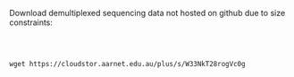 
Download demultiplexed sequencing data not hosted on github due to size constraints:

<p>&nbsp;</p>

```{r }

wget https://cloudstor.aarnet.edu.au/plus/s/W33NkT28rogVc0g

```

<p>&nbsp;</p>
